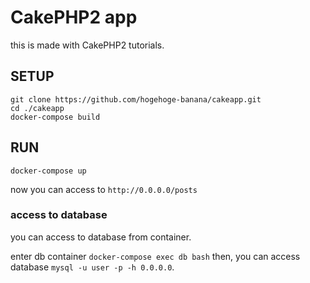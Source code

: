 # CakePHP2 app

this is made with CakePHP2 tutorials.

## SETUP

```
git clone https://github.com/hogehoge-banana/cakeapp.git
cd ./cakeapp
docker-compose build
```

## RUN

```
docker-compose up
```
now you can access to `http://0.0.0.0/posts`


### access to database

you can access to database from container.

enter db container `docker-compose exec db bash` then, you can access database `mysql -u user -p -h 0.0.0.0`.
